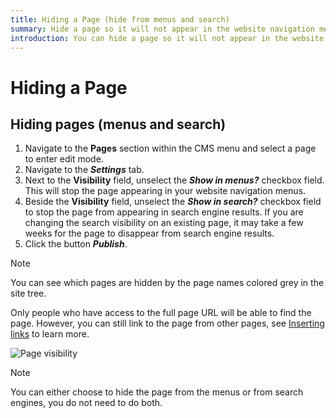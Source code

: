```yaml
---
title: Hiding a Page (hide from menus and search)
summary: Hide a page so it will not appear in the website navigation menus or search
introduction: You can hide a page so it will not appear in the website navigation menus, or in search engine results, but is still accessible via it's URL, or from any links.
---
```


# Hiding a Page

## Hiding pages (menus and search)

1. Navigate to the **Pages** section within the CMS menu and select a page to enter edit mode.
2. Navigate to the ***Settings*** tab.
3. Next to the **Visibility** field, unselect the ***Show in menus?*** checkbox field. This will stop the page appearing in your website navigation menus.
4. Beside the **Visibility** field, unselect the ***Show in search?*** checkbox field to stop the page from appearing in search engine results.
If you are changing the search visibility on an existing page, it may take a few weeks for the page to disappear from search engine results.
5. Click the button ***Publish***.

> [!NOTE]
> You can see which pages are hidden by the page names colored grey in the site tree.

Only people who have access to the full page URL will be able to find the page. However, you can still link to the page from other pages, see [Inserting links](../creating_and_editing_content/inserting_links) to learn more.

![Page visibility](../../_images/Hiding-Pages.png)

> [!NOTE]
> You can either choose to hide the page from the menus or from search engines, you do not need to do both.
